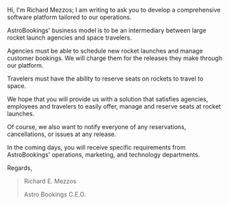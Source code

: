 Hi, I'm Richard Mezzos; I am writing to ask you to develop a comprehensive software platform tailored to our operations.

AstroBookings' business model is to be an intermediary between large rocket launch agencies and space travelers.

Agencies must be able to schedule new rocket launches and manage customer bookings. We will charge them for the releases they make through our platform.

Travelers must have the ability to reserve seats on rockets to travel to space.

We hope that you will provide us with a solution that satisfies agencies, employees and travelers to easily offer, manage and reserve seats at rocket launches.

Of course, we also want to notify everyone of any reservations, cancellations, or issues at any release.

In the coming days, you will receive specific requirements from AstroBookings' operations, marketing, and technology departments.

Regards,

> Richard E. Mezzos
>
> Astro Bookings C.E.O.
